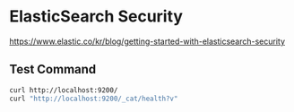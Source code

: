 # ElasticSearch Security

<https://www.elastic.co/kr/blog/getting-started-with-elasticsearch-security>

## Test Command

```bash
curl http://localhost:9200/
curl "http://localhost:9200/_cat/health?v"

```
